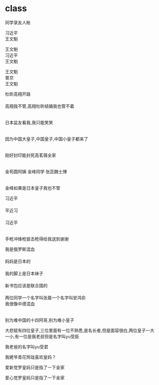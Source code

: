 # class
同学录友人帐

习近平　　　　　　　　　　                   　　　　　　　　　　　　　　　　　　　　　　　　　　　　　　　　</br>
王文魁                                     　　　　　　　　　　　　　　　　　　　　　　　　　　　　　　　　</br>

王文魁                                     　　　　　　　　　　　　　　　　　　　　　　　　　　　　　　　　</br>
习近平                                     　　　　　　　　　　　　　　　　　　　　　　　　　　　　　　　　</br>
王文魁                                     　　　　　　　　　　　　　　　　　　　　　　　　　　　　　　　　</br>

王文魁                                     　　　　　　　　　　　　　　　　　　　　　　　　　　　　　　　　</br>
普京                                        　　　　　　　　　　　　　　　　　　　　　　　　　　　　　　　 </br>
王文魁                                      　　　　　　　　　　　　　　　　　　　　　　　　　　　　　　　 </br>

杜昕高翔开路                                　　　　　　　　　　　　　　　　　　　　　　　　　　　　　　　　</br>
高翔我不管,高翔杜昕结婚我也管不着             　　　　　　　　　　　　　　　　　　　　　　　　　　　　　　　　</br>

日本盆友看我,我只能笑笑                      　　　　　　　　　　　　　　　　　　　　　　　　　　　　　　　　</br>

因为中国大皇子,中国皇子,中国小皇子都来了      　　　　　　　　　　　　　　　　　　　　　　　　　　　　　　　　</br>

刚好封印能封死高茗薇全家                     　　　　　　　　　　　　　　　　　　　　　　　　　　　　　　　　</br>

金苟圆阿姨 金峰同学 张蕊魏士博              　　　　　　　　　　　　　　　　　　　　　　　　　　　　　　　　　</br>

金峰如果是日本皇子我也不管　　　　　　　　　　 　　　　　　　　　　　　　　　　　　　　　　　　　　　　　　　　</br>

习近平                                    　　　　　　　　　　　　　　　　　　　　　　　　　　　　　　　　　</br>
平近习                                    　　　　　　　　　　　　　　　　　　　　　　　　　　　　　　　　　</br>
习近平                   　　　　　　　　　　　　　　　　　　　　　　　　　　　　　　　　　　　　　　　　　　</br>

手枪冲锋枪狙击枪得给我送到谢谢　　　　　　　　　　　　　　　　　　　　　　　　　　　　　　　　　　　　　　　　　</br>

我是俄罗斯混血                           　　　　　　　　　　　　　　　　　　　　　　　　　　　　　　　　　　</br>
妈妈是日本的                            　　　　　　　　　　　　　　　　　　　　　　　　　　　　　　　　　　　</br>
我的脚上是日本袜子                          　　　　　　　　　　　　　　　　　　　　　　　　　　　　　　　　　</br>
新书包应该是联合国的                    　　　　　　　　　　　　　　　　　　　　　　　　　　　　　　　　　　　</br>
两位同学一个名字叫张晨一个名字叫安鸿俞　　  　　　　　　　　　　　　　　　　　　　　　　　　　　　　　　　　　　</br>
我很像中德混血                           　　　　　　　　　　　　　　　　　　　　　　　　　　　　　　　　　　</br>

别为难中国的十四阿哥,别为难小皇子　　　　　　          　　　　　　　　　　　　　　　　　　　　　　　　　　　　</br>

大悲赋有四位皇子,三位里面有一位不熟悉,是名长者,但是面容很白,两位皇子一大一小,有一位是我老叔但是名字叫yu受臣    </br>

我老爸的名字叫yu受君                                                                                   </br>

我姥爷青花玲珑喜欢皇妈？                                                                                </br>

爱新觉罗皇妈只是指了一下金家                                                                            </br>

爱心觉罗皇妈只是指了一下金家                                                                            </br>
